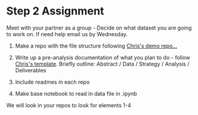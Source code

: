 # Step 2 Assignment

Meet with your partner as a group - Decide on what dataset you are going to work on. If need help email us by Wednesday.  

1) Make a repo with the file structure following [Chris's demo repo...](https://github.com/ls88-openscienceconnector/final-project)

2) Write up a pre-analysis documentation of what you plan to do - follow [Chris's template](https://github.com/ds-modules/LS-88-OpenScience/blob/master/final-project-sample/notebooks/pre-analysis-plan.ipynb). Briefly outline: Abstract / Data / Strategy / Analysis / Deliverables 

3) Include readmes in each repo

4) Make base notebook to read in data file in .ipynb

We will look in your repos to look for elements 1-4
